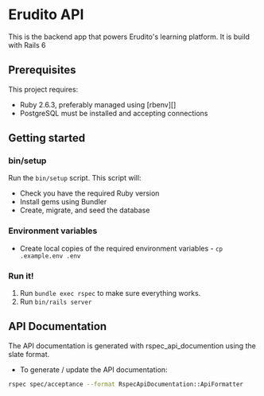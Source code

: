 # Erudito API

This is the backend app that powers Erudito's learning platform.
It is build with Rails 6

## Prerequisites

This project requires:

- Ruby 2.6.3, preferably managed using [rbenv][]
- PostgreSQL must be installed and accepting connections


## Getting started

### bin/setup

Run the `bin/setup` script. This script will:

- Check you have the required Ruby version
- Install gems using Bundler
- Create, migrate, and seed the database

### Environment variables

- Create local copies of the required environment variables - `cp .example.env .env`

### Run it!

1. Run `bundle exec rspec` to make sure everything works.
4. Run `bin/rails server`

## API Documentation
The API documentation is generated with rspec_api_documention using the slate format.
- To generate / update the API documentation:

```bash
rspec spec/acceptance --format RspecApiDocumentation::ApiFormatter
```
